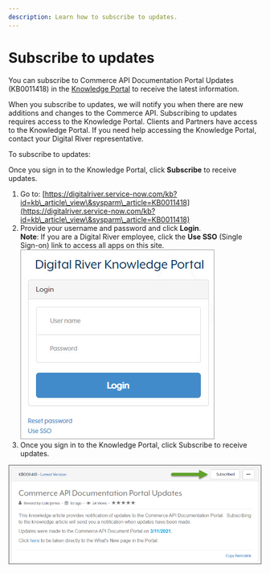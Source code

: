 ```yaml
---
description: Learn how to subscribe to updates.
---
```


# Subscribe to updates

You can subscribe to Commerce API Documentation Portal Updates (KB0011418)  in the [Knowledge Portal](https://digitalriver.service-now.com/kb) to receive the latest information.

When you subscribe to updates, we will notify you when there are new additions and changes to the Commerce API. Subscribing to updates requires access to the Knowledge Portal. Clients and Partners have access to the Knowledge Portal. If you need help accessing the Knowledge Portal, contact your Digital River representative.

To subscribe to updates:

Once you sign in to the Knowledge Portal, click **Subscribe** to receive updates.

1. Go to: [https://digitalriver.service-now.com/kb?id=kb\_article\_view\&sysparm\_article=KB0011418](https://digitalriver.service-now.com/kb?id=kb\_article\_view\&sysparm\_article=KB0011418)
2. Provide your username and password and click **Login**. \
   **Note**: If you are a Digital River employee, click the **Use SSO** (Single Sign-on) link to access all apps on this site.\
   &#x20;![](../.gitbook/assets/Digital-River-Knowledge-Portal.jpg)&#x20;
3. Once you sign in to the Knowledge Portal, click Subscribe to receive updates.

![](../.gitbook/assets/Commerce-API-Documentation-Portal-Updates.png)
